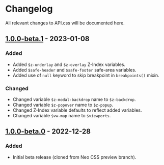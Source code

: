 # Changelog

All relevant changes to API.css will be documented here.

## [1.0.0-beta.1] - 2023-01-08

### Added

- Added `$z-underlay` and `$z-overlay` Z-Index variables.
- Added `$safe-header` and `$safe-footer` safe-area variables.
- Added use of `null` keyword to skip breakpoint in `breakpoints()` mixin.

### Changed

- Changed variable `$z-modal-backdrop` name to `$z-backdrop`.
- Changed variable `$z-popover` name to `$z-popup`.
- Changed Z-Index variable defaults to reflect added variables.
- Changed variable `$vw-map` name to `$viewports`.

## [1.0.0-beta.0] - 2022-12-28

### Added

- Initial beta release (cloned from Neo CSS preview branch).

[1.0.0-beta.1]: https://github.com/JoshuaSand0val/API.css/releases/tag/v1.0.0-beta.1
[1.0.0-beta.0]: https://github.com/JoshuaSand0val/API.css/releases/tag/v1.0.0-beta.0
